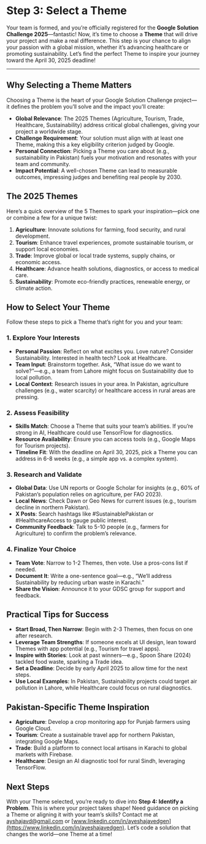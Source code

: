 # Step 3: Select a Theme

Your team is formed, and you’re officially registered for the **Google Solution Challenge 2025**—fantastic! Now, it’s time to choose a **Theme** that will drive your project and make a real difference. This step is your chance to align your passion with a global mission, whether it’s advancing healthcare or promoting sustainability. Let’s find the perfect Theme to inspire your journey toward the April 30, 2025 deadline!

---

## Why Selecting a Theme Matters
Choosing a Theme is the heart of your Google Solution Challenge project—it defines the problem you’ll solve and the impact you’ll create:

- **Global Relevance**: The 2025 Themes (Agriculture, Tourism, Trade, Healthcare, Sustainability) address critical global challenges, giving your project a worldwide stage.
- **Challenge Requirement**: Your solution must align with at least one Theme, making this a key eligibility criterion judged by Google.
- **Personal Connection**: Picking a Theme you care about (e.g., sustainability in Pakistan) fuels your motivation and resonates with your team and community.
- **Impact Potential**: A well-chosen Theme can lead to measurable outcomes, impressing judges and benefiting real people by 2030.

## The 2025 Themes
Here’s a quick overview of the 5 Themes to spark your inspiration—pick one or combine a few for a unique twist:

1. **Agriculture**: Innovate solutions for farming, food security, and rural development.
2. **Tourism**: Enhance travel experiences, promote sustainable tourism, or support local economies.
3. **Trade**: Improve global or local trade systems, supply chains, or economic access.
4. **Healthcare**: Advance health solutions, diagnostics, or access to medical care.
5. **Sustainability**: Promote eco-friendly practices, renewable energy, or climate action.

## How to Select Your Theme
Follow these steps to pick a Theme that’s right for you and your team:

### 1. Explore Your Interests
- **Personal Passion**: Reflect on what excites you. Love nature? Consider Sustainability. Interested in health tech? Look at Healthcare.
- **Team Input**: Brainstorm together. Ask, “What issue do we want to solve?”—e.g., a team from Lahore might focus on Sustainability due to local pollution.
- **Local Context**: Research issues in your area. In Pakistan, agriculture challenges (e.g., water scarcity) or healthcare access in rural areas are pressing.

### 2. Assess Feasibility
- **Skills Match**: Choose a Theme that suits your team’s abilities. If you’re strong in AI, Healthcare could use TensorFlow for diagnostics.
- **Resource Availability**: Ensure you can access tools (e.g., Google Maps for Tourism projects).
- **Timeline Fit**: With the deadline on April 30, 2025, pick a Theme you can address in 6-8 weeks (e.g., a simple app vs. a complex system).

### 3. Research and Validate
- **Global Data**: Use UN reports or Google Scholar for insights (e.g., 60% of Pakistan’s population relies on agriculture, per FAO 2023).
- **Local News**: Check Dawn or Geo News for current issues (e.g., tourism decline in northern Pakistan).
- **X Posts**: Search hashtags like #SustainablePakistan or #HealthcareAccess to gauge public interest.
- **Community Feedback**: Talk to 5-10 people (e.g., farmers for Agriculture) to confirm the problem’s relevance.

### 4. Finalize Your Choice
- **Team Vote**: Narrow to 1-2 Themes, then vote. Use a pros-cons list if needed.
- **Document It**: Write a one-sentence goal—e.g., “We’ll address Sustainability by reducing urban waste in Karachi.”
- **Share the Vision**: Announce it to your GDSC group for support and feedback.

## Practical Tips for Success
- **Start Broad, Then Narrow**: Begin with 2-3 Themes, then focus on one after research.
- **Leverage Team Strengths**: If someone excels at UI design, lean toward Themes with app potential (e.g., Tourism for travel apps).
- **Inspire with Stories**: Look at past winners—e.g., Spoon Share (2024) tackled food waste, sparking a Trade idea.
- **Set a Deadline**: Decide by early April 2025 to allow time for the next steps.
- **Use Local Examples**: In Pakistan, Sustainability projects could target air pollution in Lahore, while Healthcare could focus on rural diagnostics.

## Pakistan-Specific Theme Inspiration
- **Agriculture**: Develop a crop monitoring app for Punjab farmers using Google Cloud.
- **Tourism**: Create a sustainable travel app for northern Pakistan, integrating Google Maps.
- **Trade**: Build a platform to connect local artisans in Karachi to global markets with Firebase.
- **Healthcare**: Design an AI diagnostic tool for rural Sindh, leveraging TensorFlow.

## Next Steps
With your Theme selected, you’re ready to dive into **Step 4: Identify a Problem**. This is where your project takes shape! Need guidance on picking a Theme or aligning it with your team’s skills? Contact me at [ayshajavd@gmail.com](mailto:ayshajavd@gmail.com) or [www.linkedin.com/in/ayeshajavedgen](https://www.linkedin.com/in/ayeshajavedgen). Let’s code a solution that changes the world—one Theme at a time!